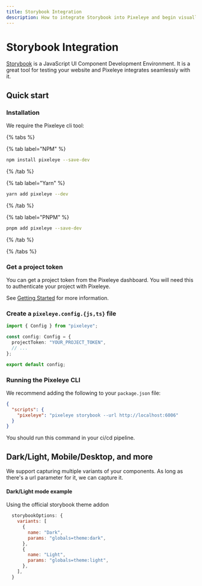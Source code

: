 ```yaml
---
title: Storybook Integration
description: How to integrate Storybook into Pixeleye and begin visually testing your website. Get setup in minutes with this guide.
---
```


# Storybook Integration

[Storybook](https://storybook.js.org) is a JavaScript UI Component Development Environment. It is a great tool for testing your website and Pixeleye integrates seamlessly with it.

## Quick start

### Installation

We require the Pixeleye cli tool:

{% tabs %}

{% tab label="NPM" %}

```bash
npm install pixeleye --save-dev
```

{% /tab %}

{% tab label="Yarn" %}

```bash
yarn add pixeleye --dev
```

{% /tab %}

{% tab label="PNPM" %}

```bash
pnpm add pixeleye --save-dev
```

{% /tab %}

{% /tabs %}

### Get a project token

You can get a project token from the Pixeleye dashboard. You will need this to authenticate your project with Pixeleye.

See [Getting Started](/docs/01-getting-started/02-setup.md) for more information.

### Create a `pixeleye.config.{js,ts}` file

```ts
import { Config } from "pixeleye";

const config: Config = {
  projectToken: "YOUR_PROJECT_TOKEN",
  // ...
};

export default config;
```

### Running the Pixeleye CLI

We recommend adding the following to your `package.json` file:

```json
{
  "scripts": {
    "pixeleye": "pixeleye storybook --url http://localhost:6006"
  }
}
```

You should run this command in your ci/cd pipeline.

## Dark/Light, Mobile/Desktop, and more

We support capturing multiple variants of your components. As long as there's a url parameter for it, we can capture it.

#### Dark/Light mode example

Using the official storybook theme addon

```js
  storybookOptions: {
    variants: [
      {
        name: "Dark",
        params: "globals=theme:dark",
      },
      {
        name: "Light",
        params: "globals=theme:light",
      },
    ],
  }
```
